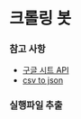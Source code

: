# 크롤링 봇


### 참고 사항
- [구글 시트 API](https://docs.gspread.org/en/latest/user-guide.html#selecting-a-worksheet) 
- [csv to json](https://csvjson.com/csv2json)

### 실행파일 추출
> 
